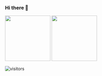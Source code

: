### Hi there 👋


<div>
  <img height="150" src="https://github-readme-stats.vercel.app/api?username=huijiewei&show_icons=true&theme=react&count_private=true&hide=contribs" />
  <img height="150" src="https://github-readme-stats.vercel.app/api/top-langs/?username=huijiewei&layout=compact&theme=react&hide=c,c%2B%2B,ruby,shell,html&langs_count=6" />
</div>


![visitors](https://visitor-badge.laobi.icu/badge?page_id=huijiewei.huijiewei)
